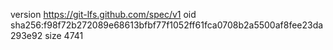 version https://git-lfs.github.com/spec/v1
oid sha256:f98f72b272089e68613bfbf77f1052ff61fca0708b2a5500af8fee23da293e92
size 4741
